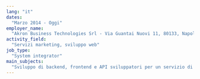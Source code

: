 ```yaml
---
lang: "it"
dates:
  "Marzo 2014 - Oggi"
employer_name:
  "Akron Business Technologies Srl - Via Guantai Nuovi 11, 80133, Napoli"
activity_field:
  "Servizi marketing, sviluppo web"
job_type:
  "System integrator"
main_subjects:
  "Sviluppo di backend, frontend e API sviluppatori per un servizio di hosting clustered (cloud) e la gestione di VPS, con configurazione di PHP-fpm ed Apache generati automaticamente (inviati via SSH da PHP). Lo sviluppo include l'integrazione tra il pannello di amministrazione lato utente, il pannello di amministrazione usato dai sistemisti interni, il pannello di controllo usato dai resellers, un e-commerce, il sito web vetrina, e la configurazione dei demoni usati per offrire il servizio (PHP-fpm, Apache, MySQL, MongoDB, ProFTPD, PowerDNS ed OpenSSHd), molti dei quali sono gestiti attraverso un database MySQL. Tutti i pannelli di controllo sono stati sviluppati ad-hoc."
---
```

